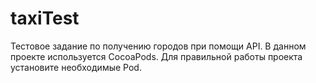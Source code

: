 # taxiTest
Тестовое задание по получению городов при помощи API.
В данном проекте используется CocoaPods.
Для правильной работы проекта установите необходимые Pod.
